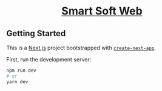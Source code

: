 <h1 align="center">
  <a href="https://github.com/hiriski/coursespace-landing-page">
   Smart Soft Web
  </a>
  <br />
</h1>
 
## Getting Started

This is a [Next.js](https://nextjs.org/) project bootstrapped with [`create-next-app`](https://github.com/vercel/next.js/tree/canary/packages/create-next-app).

First, run the development server:

```bash
npm run dev
# or
yarn dev
```

 
